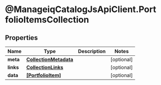 # @ManageiqCatalogJsApiClient.PortfolioItemsCollection

## Properties
Name | Type | Description | Notes
------------ | ------------- | ------------- | -------------
**meta** | [**CollectionMetadata**](CollectionMetadata.md) |  | [optional] 
**links** | [**CollectionLinks**](CollectionLinks.md) |  | [optional] 
**data** | [**[PortfolioItem]**](PortfolioItem.md) |  | [optional] 


